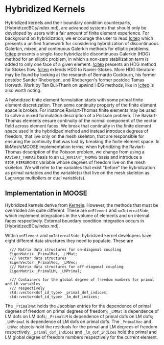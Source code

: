 # Hybridized Kernels

Hybridized kernels and their boundary condition counterparts,
[HybridizedBCs/index.md], are advanced systems that should only be developed by
users with a fair amount of finite element experience. For background on
hybridization, we encourage the user to read [!citep](cockburn2009unified) which
presents a unified framework for considering hybridization of discontinuous
Galerkin, mixed, and continuous Galerkin methods for elliptic
problems. [!citep](cockburn2008superconvergent) presents a single-face
hybridizable discontinuous Galerkin (HDG) method for an elliptic problem, in which a
non-zero stabilization term is added to only one face of a given
element. [!citep](nguyen2010hybridizable) presents an HDG method for Stokes
flow. [!citep](nguyen2011implicit) extends HDG to Navier-Stokes. More HDG
literature may be found by looking at the research of Bernardo Cockburn, his
former postdoc Sander Rhebergen, and Rhebergen's former postdoc Tamas
Horvath. Work by Tan Bui-Thanh on upwind HDG methods, like in
[!citep](bui2015godunov) is also worth noting.

A hybridized finite element formulation starts with some primal finite element
discretization. Then some continuity property of the finite element space is
broken. For instance Raviart-Thomas finite elements may be used to solve a mixed
formulation description of a Poisson problem. The Raviart-Thomas elements ensure
continuity of the normal component of the vector field across element faces. We
break that continuity in the finite element space used in the hybridized method
and instead introduce degrees of freedom, that live only on the mesh skeleton,
that are responsible for ensuring the continuity that was lost by breaking the
finite element space. In libMesh/MOOSE implementation terms, when hybridizing
the Raviart-Thomas description of the Poisson problem, we change from using a
`RAVIART_THOMAS` basis to an `L2_RAVIART_THOMAS` basis and introduce a
`SIDE_HIERARCHIC` variable whose degrees of freedom live on the mesh
skeleton. We will refer to the variables that exist "before" the hybridization
as primal variables and the variable(s) that live on the mesh skeleton as
Lagrange multipliers or dual variable(s).

## Implementation in MOOSE

Hybridized kernels derive from [Kernels](Kernels/index.md). However, the methods
that must be overridden are quite different. These are `onElement` and
`onInternalSide`, which implement integrations in the volume of elements and on
internal faces respectively. External boundary condition integration occurs in
[HybridizedBCs/index.md].

Within `onElement` and `onInternalSide`, hybridized kernel developers have eight
different data structures they need to populate. These are

```
  /// Matrix data structures for on-diagonal coupling
  EigenMatrix _PrimalMat, _LMMat;
  /// Vector data structures
  EigenVector _PrimalVec, _LMVec;
  /// Matrix data structures for off-diagonal coupling
  EigenMatrix _PrimalLM, _LMPrimal;

  /// Containers for the global degree of freedom numbers for primal and LM variables
  /// respectively
  std::vector<dof_id_type> _primal_dof_indices;
  std::vector<dof_id_type> _lm_dof_indices;
```

The `_PrimalMat` holds the Jacobian entries for the dependence of primal degrees
of freedom on primal degrees of freedom; `_LMMat` is dependence of LM dofs on LM
dofs; `_PrimalLM` is dependence of primal dofs on LM dofs; `_LMPrimal` is
dependence of LM dofs on primal dofs. The `_PrimalVec` and `_LMVec` objects hold
the residuals for the primal and LM degrees of freedom
respectively. `_primal_dof_indices` and `_lm_dof_indices` hold the primal and LM
global degree of freedom numbers respectively for the current element.
